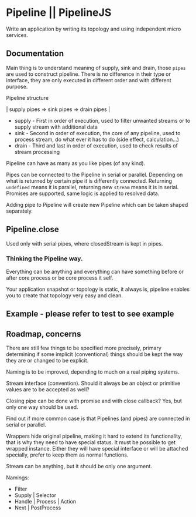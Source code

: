 # Pipeline || PipelineJS

Write an application by writing its topology and using independent micro services.

## Documentation

Main thing is to understand meaning of supply, sink and drain, those `pipes` are used to construct pipeline. 
There is no difference in their type or interface, they are only executed in different order and with different purpose. 

Pipeline structure

| supply pipes => sink pipes => drain pipes |

* supply - First in order of execution, used to filter unwanted streams or to supply stream with additional data
* sink - Second in order of execution, the core of any pipeline, used to process stream, do what ever it has to do (side effect, calculation...)
* drain - Third and last in order of execution, used to check results of stream processing

Pipeline can have as many as you like pipes (of any kind).

Pipes can be connected to the Pipeline in serial or parallel. Depending on what is returned by certain pipe it is differently connected. Returning `undefined` means it is parallel, returning new `stream` means it is in serial. Promises are supported, same logic is applied to resolved data.

Adding pipe to Pipeline will create new Pipeline which can be taken shaped separately.

## Pipeline.close

Used only with serial pipes, where closedStream is kept in pipes.

### Thinking the Pipeline way. 

Everything can be anything and everything can have something before or after core process or be core process it self.

Your application snapshot or topology is static, it always is, pipeline enables you to create that topology very easy and clean.

## Example - please refer to test to see example


## Roadmap, concerns

There are still few things to be specified more precisely, primary determining if some implicit (conventional) things should be kept the way  they are or changed to be explicit.

Naming is to be improved, depending to much on a real piping systems.

Stream interface (convention). Should it always be an object or primitive values are to be accepted as well?

Closing pipe can be done with promise and with close callback? Yes, but only one way should be used.

Find out if more common case is that Pipelines (and pipes) are connected in serial or parallel.

Wrappers hide original pipeline, making it hard to extend its functionality, that is why they need to have special status. It must be possible to get wrapped instance.
Either they will have special interface or will be attached specially, prefer to keep them as normal functions.

Stream can be anything, but it should be only one argument.


Namings:
* Filter
* Supply | Selector
* Handle | Process | Action
* Next | PostProcess
